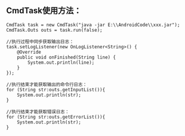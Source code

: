 
## CmdTask使用方法：
    CmdTask task = new CmdTask("java -jar E:\\AndroidCode\\xxx.jar");
    CmdTask.Outs outs = task.run(false);

    //执行过程中同步获取输出日志：
    task.setLogListener(new OnLogListener<String>() {
        @Override
        public void onFinished(String line) {
            System.out.println(line);
        }
    });

    //执行结束才能获取输出的命令行日志：
    for (String str:outs.getInputList()){
        System.out.println(str);
    }

    //执行结束才能获取错误日志：
    for (String str:outs.getErrorList()){
        System.out.println(str);
    }
